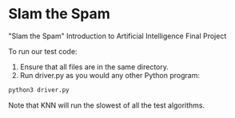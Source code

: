 # Slam the Spam
"Slam the Spam" Introduction to Artificial Intelligence Final Project

To run our test code:

1. Ensure that all files are in the same directory.
2. Run driver.py as you would any other Python program:

```bash
python3 driver.py
```

Note that KNN will run the slowest of all the test algorithms.
